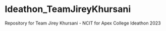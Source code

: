 # Ideathon_TeamJireyKhursani
Repository for Team Jirey Khursani - NCIT for Apex College Ideathon 2023
